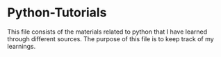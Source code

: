 # Python-Tutorials

This file consists of the materials related to python that I have learned through different sources. The purpose of this file is to keep track of my learnings.
